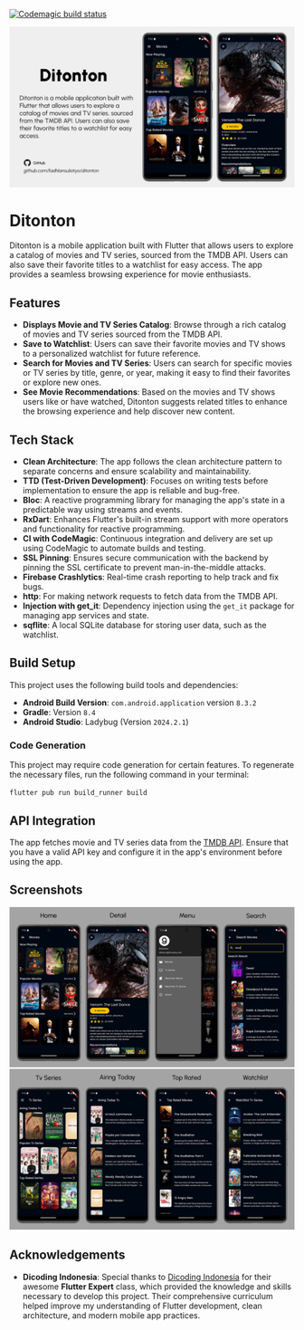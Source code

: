 [![Codemagic build status](https://api.codemagic.io/apps/6746c5bdaa2cd3e2dde036af/6746c5bdaa2cd3e2dde036ae/status_badge.svg)](https://codemagic.io/app/6746c5bdaa2cd3e2dde036af/6746c5bdaa2cd3e2dde036ae/latest_build)

![App Screenshot](screenshots/ditontonbanner.png)
# Ditonton

Ditonton is a mobile application built with Flutter that allows users to explore a catalog of movies and TV series, sourced from the TMDB API. Users can also save their favorite titles to a watchlist for easy access. The app provides a seamless browsing experience for movie enthusiasts.

## Features

- **Displays Movie and TV Series Catalog**: Browse through a rich catalog of movies and TV series sourced from the TMDB API.
- **Save to Watchlist**: Users can save their favorite movies and TV shows to a personalized watchlist for future reference.
- **Search for Movies and TV Series**: Users can search for specific movies or TV series by title, genre, or year, making it easy to find their favorites or explore new ones.
- **See Movie Recommendations**: Based on the movies and TV shows users like or have watched, Ditonton suggests related titles to enhance the browsing experience and help discover new content.

## Tech Stack

- **Clean Architecture**: The app follows the clean architecture pattern to separate concerns and ensure scalability and maintainability.
- **TTD (Test-Driven Development)**: Focuses on writing tests before implementation to ensure the app is reliable and bug-free.
- **Bloc**: A reactive programming library for managing the app's state in a predictable way using streams and events.
- **RxDart**: Enhances Flutter's built-in stream support with more operators and functionality for reactive programming.
- **CI with CodeMagic**: Continuous integration and delivery are set up using CodeMagic to automate builds and testing.
- **SSL Pinning**: Ensures secure communication with the backend by pinning the SSL certificate to prevent man-in-the-middle attacks.
- **Firebase Crashlytics**: Real-time crash reporting to help track and fix bugs.
- **http**: For making network requests to fetch data from the TMDB API.
- **Injection with get_it**: Dependency injection using the `get_it` package for managing app services and state.
- **sqflite**: A local SQLite database for storing user data, such as the watchlist.

## Build Setup

This project uses the following build tools and dependencies:

- **Android Build Version**: `com.android.application` version `8.3.2`
- **Gradle**: Version `8.4`
- **Android Studio**: Ladybug (Version `2024.2.1`)

### Code Generation

This project may require code generation for certain features. To regenerate the necessary files, run the following command in your terminal:

`flutter pub run build_runner build`

## API Integration

The app fetches movie and TV series data from the [TMDB API](https://www.themoviedb.org/documentation/api). Ensure that you have a valid API key and configure it in the app's environment before using the app.

## Screenshots

![](screenshots/ditontonone.png)
![](screenshots/ditontontwo.png)

## Acknowledgements

- **Dicoding Indonesia**: Special thanks to [Dicoding Indonesia](https://www.dicoding.com/academies/199) for their awesome **Flutter Expert** class, which provided the knowledge and skills necessary to develop this project. Their comprehensive curriculum helped improve my understanding of Flutter development, clean architecture, and modern mobile app practices.
